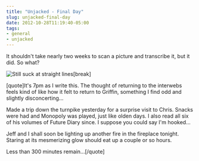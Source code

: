 ```yaml
---
title: "Unjacked - Final Day"
slug: unjacked-final-day
date: 2012-10-28T11:19:40-05:00
tags:
- general
- unjacked
---
```

It shouldn't take nearly two weeks to scan a picture and transcribe it, but it did. So what?

![](http://images.dxprog.com/blog/unjacked_day7.jpg "Still suck at straight lines")[break]

[quote]It's 7pm as I write this. The thought of returning to the interwebs feels kind of like how it felt to return to Griffin, something I find odd and slightly disconcerting...

Made a trip down the turnpike yesterday for a surprise visit to Chris. Snacks were had and Monopoly was played, just like olden days. I also read all six of his volumes of Future Diary since. I suppose you could say I'm hooked...

Jeff and I shall soon be lighting up another fire in the fireplace tonight. Staring at its mesmerizing glow should eat up a couple or so hours.

Less than 300 minutes remain...[/quote]
